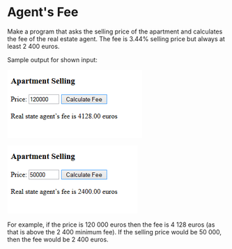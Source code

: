 # Agent's Fee

Make a program that asks the selling price of the apartment and calculates the fee of the real estate agent. The fee is 3.44% selling price but always at least 2 400 euros.

Sample output for shown input:

![Apartment_selling](./06.01a.png)

![Apartment_selling2](./06.01b.png)

For example, if the price is 120 000 euros then the fee is 4 128 euros (as that is above the 2 400 minimum fee). If the selling price would be 50 000, then the fee would be 2 400 euros.
